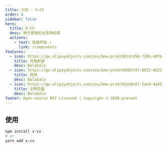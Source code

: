 ```yaml
---
title: 介绍 - X-CV
order: 4
sidebar: false
hero:
  title: X-CV
  desc: 用于提效的业务物料库
  actions:
    - text: 快速开始 →
      link: /components
features:
  - icon: https://gw.alipayobjects.com/zos/bmw-prod/881dc458-f20b-407b-947a-95104b5ec82b/k79dm8ih_w144_h144.png
    title: 开箱即用
    desc: Balabala
  - icon: https://gw.alipayobjects.com/zos/bmw-prod/d60657df-0822-4631-9d7c-e7a869c2f21c/k79dmz3q_w126_h126.png
    title: 提效
    desc: Balabala
  - icon: https://gw.alipayobjects.com/zos/bmw-prod/d1ee0c6f-5aed-4a45-a507-339a4bfe076c/k7bjsocq_w144_h144.png
    title: 示例完备
    desc: Balabala
footer: Open-source MIT Licensed | Copyright © 2020-present
---
```


## 使用

```bash
npm install x-cv
# or
yarn add x-cv
```
